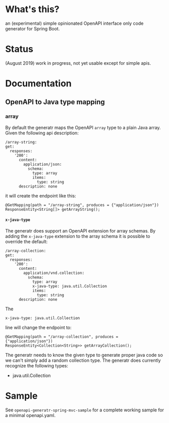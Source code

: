 # What's this?

an (experimental) simple opinionated OpenAPI interface only code generator for Spring Boot. 

# Status

(August 2019) work in progress, not yet usable except for simple apis.  



# Documentation

## OpenAPI to Java type mapping

### array

By default the generatr maps the OpenAPI `array` type to a plain Java array. Given the following api
description: 

    /array-string:
    get:
      responses:
        '200':
          content:
            application/json:
              schema:
                type: array
                items:
                  type: string
          description: none

it will create the endpoint like this:

    @GetMapping(path = "/array-string", produces = {"application/json"})
    ResponseEntity<String[]> getArrayString();

#### `x-java-type`

The generatr does support an OpenAPI extension for array schemas. By adding the `x-java-type`
extension to the array schema it is possible to override the default:

    /array-collection:
    get:
      responses:
        '200':
          content:
            application/vnd.collection:
              schema:
                type: array
                x-java-type: java.util.Collection
                items:
                  type: string
          description: none

The

    x-java-type: java.util.Collection
    
line will change the endpoint to:

    @GetMapping(path = "/array-collection", produces = {"application/json"})
    ResponseEntity<Collection<String>> getArrayCollection();


The generatr needs to know the given type to generate proper java code so we can't simply add
a random collection type. The generatr does currently recognize the following types:

- java.util.Collection 


# Sample

See `openapi-generatr-spring-mvc-sample` for a complete working sample for a minimal openapi.yaml.

